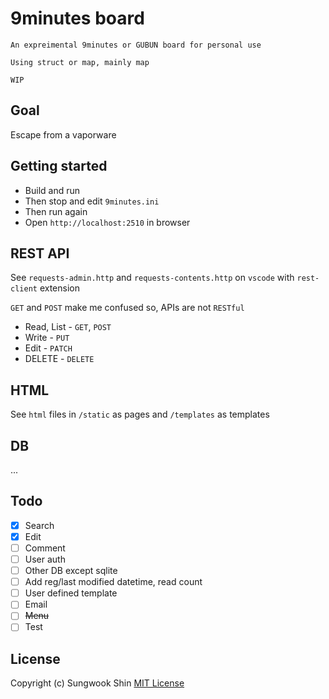 # 9minutes board

```
An expreimental 9minutes or GUBUN board for personal use

Using struct or map, mainly map

WIP
```

## Goal

Escape from a vaporware


## Getting started

* Build and run
* Then stop and edit `9minutes.ini`
* Then run again
* Open `http://localhost:2510` in browser


## REST API

See `requests-admin.http` and `requests-contents.http` on `vscode` with `rest-client` extension

`GET` and `POST` make me confused so, APIs are not `RESTful`

* Read, List - `GET`, `POST`
* Write - `PUT`
* Edit - `PATCH`
* DELETE - `DELETE`


## HTML

See `html` files in `/static` as pages and `/templates` as templates


## DB
...

## Todo
- [x] Search
- [x] Edit
- [ ] Comment
- [ ] User auth
- [ ] Other DB except sqlite
- [ ] Add reg/last modified datetime, read count
- [ ] User defined template
- [ ] Email
- [ ] ~~Menu~~
- [ ] Test

## License
Copyright (c) Sungwook Shin
[MIT License](http://www.opensource.org/licenses/MIT)
